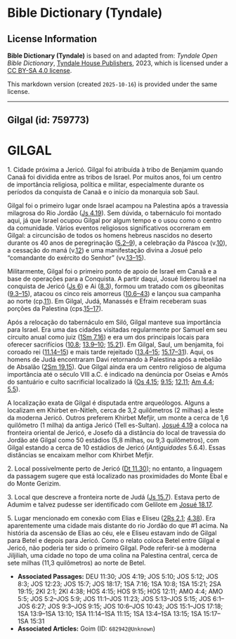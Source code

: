 # Bible Dictionary (Tyndale)

## License Information

**Bible Dictionary (Tyndale)** is based on and adapted from: _Tyndale Open Bible Dictionary_, [Tyndale House Publishers](https://tyndaleopenresources.com/), 2023, which is licensed under a [CC BY-SA 4.0 license](https://creativecommons.org/licenses/by-sa/4.0/legalcode.en).

This markdown version (created `2025-10-16`) is provided under the same license.



--------------------------------

## Gilgal (id: 759773)

GILGAL
======

1\. Cidade próxima a Jericó. Gilgal foi atribuída à tribo de Benjamim quando Canaã foi dividida entre as tribos de Israel. Por muitos anos, foi um centro de importância religiosa, política e militar, especialmente durante os períodos da conquista de Canaã e o início da monarquia sob Saul.

Gilgal foi o primeiro lugar onde Israel acampou na Palestina após a travessia milagrosa do Rio Jordão ([Js 4\.19](https://ref.ly/Josh4:19)). Sem dúvida, o tabernáculo foi montado aqui, já que Israel ocupou Gilgal por algum tempo e o usou como o centro da comunidade. Vários eventos religiosos significativos ocorreram em Gilgal: a circuncisão de todos os homens hebreus nascidos no deserto durante os 40 anos de peregrinação ([5\.2–9](https://ref.ly/Josh5:2-Josh5:9)), a celebração da Páscoa (v.[10](https://ref.ly/Josh5:10)), a cessação do maná (v.[12](https://ref.ly/Josh5:12)) e uma manifestação divina a Josué pelo “comandante do exército do Senhor” (vv.[13–15](https://ref.ly/Josh5:13-Josh5:15)).

Militarmente, Gilgal foi o primeiro ponto de apoio de Israel em Canaã e a base de operações para a Conquista. A partir daqui, Josué liderou Israel na conquista de Jericó ([Js 6](https://ref.ly/Josh6:1-Josh6:27)) e Ai ([8\.3](https://ref.ly/Josh8:3)), formou um tratado com os gibeonitas ([9\.3–15](https://ref.ly/Josh9:3-Josh9:15)), atacou os cinco reis amorreus ([10\.6–43](https://ref.ly/Josh10:6-Josh10:43)) e lançou sua campanha ao norte (cp.[11](https://ref.ly/Josh11:1-Josh11:23)). Em Gilgal, Judá, Manassés e Efraim receberam suas porções da Palestina (cps.[15–17](https://ref.ly/Josh15:1-Josh17:18)).

Após a relocação do tabernáculo em Siló, Gilgal manteve sua importância para Israel. Era uma das cidades visitadas regularmente por Samuel em seu circuito anual como juiz ([1Sm 7\.16](https://ref.ly/1Sam7:16)) e era um dos principais locais para oferecer sacrifícios ([10\.8](https://ref.ly/1Sam10:8); [13\.9–10](https://ref.ly/1Sam13:9-1Sam13:10); [15\.21](https://ref.ly/1Sam15:21)). Em Gilgal, Saul, um benjamita, foi coroado rei ([11\.14–15](https://ref.ly/1Sam11:14-1Sam11:15)) e mais tarde rejeitado ([13\.4–15](https://ref.ly/1Sam13:4-1Sam13:15); [15\.17–31](https://ref.ly/1Sam15:17-1Sam15:31)). Aqui, os homens de Judá encontraram Davi retornando à Palestina após a rebelião de Absalão ([2Sm 19\.15](https://ref.ly/2Sam19:15)). Que Gilgal ainda era um centro religioso de alguma importância até o século VIII a.C. é indicado na denúncia por Oseias e Amós do santuário e culto sacrificial localizado lá ([Os 4\.15](https://ref.ly/Hos4:15); [9\.15](https://ref.ly/Hos9:15); [12\.11](https://ref.ly/Hos12:11); [Am 4\.4](https://ref.ly/Amos4:4); [5\.5](https://ref.ly/Amos5:5)).

A localização exata de Gilgal é disputada entre arqueólogos. Alguns a localizam em Khirbet en\-Nitleh, cerca de 3,2 quilômetros (2 milhas) a leste da moderna Jericó. Outros preferem Khirbet Mefjir, um monte a cerca de 1,6 quilômetro (1 milha) da antiga Jericó (Tell es\-Sultan). [Josué 4\.19](https://ref.ly/Josh4:19) a coloca na fronteira oriental de Jericó, e Josefo dá a distância do local de travessia do Jordão até Gilgal como 50 estádios (5,8 milhas, ou 9,3 quilômetros), com Gilgal estando a cerca de 10 estádios de Jericó (*Antiguidades* 5\.6\.4\). Essas distâncias se encaixam melhor com Khirbet Mefjir.

2\. Local possivelmente perto de Jericó ([Dt 11\.30](https://ref.ly/Deut11:30)); no entanto, a linguagem da passagem sugere que está localizado nas proximidades do Monte Ebal e do Monte Gerizim.

3\. Local que descreve a fronteira norte de Judá ([Js 15\.7](https://ref.ly/Josh15:7)). Estava perto de Adumim e talvez pudesse ser identificado com Gelilote em [Josué 18\.17](https://ref.ly/Josh18:17).

5\. Lugar mencionado em conexão com Elias e Eliseu ([2Rs 2\.1](https://ref.ly/2Kgs2:1); [4\.38](https://ref.ly/2Kgs4:38)). Era aparentemente uma cidade mais distante do rio Jordão do que \#1 acima. Na história da ascensão de Elias ao céu, ele e Eliseu estavam indo de Gilgal para Betel e depois para Jericó. Como o relato coloca Betel entre Gilgal e Jericó, não poderia ter sido o primeiro Gilgal. Pode referir\-se à moderna Jiljiliah, uma cidade no topo de uma colina na Palestina central, cerca de sete milhas (11,3 quilômetros) ao norte de Betel.

* **Associated Passages:** DEU 11:30; JOS 4:19; JOS 5:10; JOS 5:12; JOS 8:3; JOS 12:23; JOS 15:7; JOS 18:17; 1SA 7:16; 1SA 10:8; 1SA 15:21; 2SA 19:15; 2KI 2:1; 2KI 4:38; HOS 4:15; HOS 9:15; HOS 12:11; AMO 4:4; AMO 5:5; JOS 5:2–JOS 5:9; JOS 11:1–JOS 11:23; JOS 5:13–JOS 5:15; JOS 6:1–JOS 6:27; JOS 9:3–JOS 9:15; JOS 10:6–JOS 10:43; JOS 15:1–JOS 17:18; 1SA 13:9–1SA 13:10; 1SA 11:14–1SA 11:15; 1SA 13:4–1SA 13:15; 1SA 15:17–1SA 15:31
* **Associated Articles:** Goim (ID: `682942@Unknown`)


